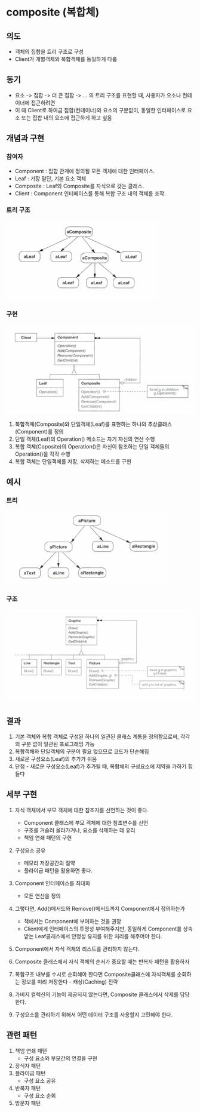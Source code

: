 # composite (복합체)

## 의도
- 객체의 집합을 트리 구조로 구성
- Client가 개별객체와 복합객체를 동일하게 다룸

## 동기
- 요소 -> 집합 -> 더 큰 집합 -> ... 의 트리 구조를 표현할 때, 사용자가 요소나 컨테이너에 접근하려면 
- 이 때 Client로 하여금 집합(컨테이너)와 요소의 구분없이, 동일한 인터페이스로 요소 또는 집합 내의 요소에 접근하게 하고 싶음

## 개념과 구현
### 참여자
- Component : 집합 관계에 정의될 모든 객체에 대한 인터페이스.
- Leaf : 가장 말단, 기본 요소 객체
- Composite : Leaf와 Composite를 자식으로 갖는 클래스.
- Client : Component 인터페이스를 통해 복합 구조 내의 객체를 조작.

### 트리 구조
![./tree.png](tree.png)

### 구현
![./structure.png](structure.png)

1. 복합객체(Composite)와 단일객체(Leaf)를 표현하는 하나의 추상클래스(Component)를 정의
2. 단일 객체(Leaf)의 Operation() 메소드는 자기 자신의 연산 수행
3. 복합 객체(Coposite)의 Operation()은 자신이 참조하는 단일 객체들의 Operation()을 각각 수행
4. 복합 객체는 단일객체를 저장, 삭제하는 메소드를 구현

## 예시
### 트리
![./example_tree.png](example_tree.png)

### 구조
![./example_structure.png](example_structure.png)

## 결과
1. 기본 객체와 복합 객체로 구성된 하나의 일관된 클래스 계통을 정의함으로써, 각각의 구분 없이 일관된 프로그래밍 가능
2. 복합객체와 단일객체의 구분이 필요 없으므로 코드가 단순해짐
3. 새로운 구성요소(Leaf)의 추가가 쉬움
4. 단점 - 새로운 구성요소(Leaf)가 추가될 때, 복합체의 구성요소에 제약을 가하기 힘들다

## 세부 구현
1. 자식 객체에서 부모 객체에 대한 참조자를 선언하는 것이 좋다.  
    - Component 클래스에 부모 객체에 대한 참조변수를 선언
    - 구조를 거슬러 올라가거나, 요소를 삭제하는 데 유리
    - 책임 연쇄 패턴의 구현  
2. 구성요소 공유  
    - 메모리 저장공간의 절약
    - 플라이급 패턴을 활용하면 좋다.

3. Component 인터페이스를 최대화
    - 모든 연산을 정의

4. 그렇다면, Add()메서드와 Remove()메서드까지 Component에서 정의하는가
    - 책에서는 Component에 부여하는 것을 권장
    - Client에게 인터페이스의 투명성 부여해주지만, 동일하게 Component를 상속받는 Leaf클래스에서 안정성 유지를 위한 처리를 해주어야 한다.

5. Component에서 자식 객체의 리스트를 관리하지 않는다.

6. Composite 클래스에서 자식 객체의 순서가 중요할 때는 반복자 패턴을 활용하자

7. 복합구조 내부를 수시로 순회해야 한다면 Composite클래스에 자식객체를 순회하는 정보를 미리 저장한다 - 캐싱(Caching) 전략

8. 가비지 컬렉션의 기능이 제공되지 않는다면, Composite 클래스에서 삭제를 담당한다.

9. 구성요소를 관리하기 위해서 어떤 데이터 구조를 사용할지 고민해야 한다.

## 관련 패턴

1) 책임 연쇄 패턴
    - 구성 요소와 부모간의 연결을 구현
2) 장식자 패턴
3) 플라이급 패턴
    - 구성 요소 공유
4) 반복자 패턴
    - 구성 요소 순회
5) 방문자 패턴